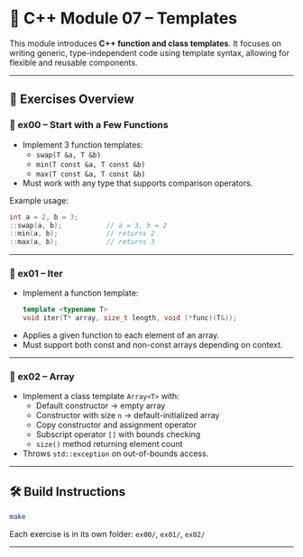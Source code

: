 # 🧩 C++ Module 07 – Templates

This module introduces **C++ function and class templates**. It focuses on writing generic, type-independent code using template syntax, allowing for flexible and reusable components.

---

## 📁 Exercises Overview

### 🔄 ex00 – Start with a Few Functions

- Implement 3 function templates:
  - `swap(T &a, T &b)`
  - `min(T const &a, T const &b)`
  - `max(T const &a, T const &b)`
- Must work with any type that supports comparison operators.

Example usage:

```cpp
int a = 2, b = 3;
::swap(a, b);           // a = 3, b = 2
::min(a, b);            // returns 2
::max(a, b);            // returns 3
```

---

### 🔁 ex01 – Iter

- Implement a function template:
  ```cpp
  template <typename T>
  void iter(T* array, size_t length, void (*func)(T&));
  ```
- Applies a given function to each element of an array.
- Must support both const and non-const arrays depending on context.

---

### 🧮 ex02 – Array

- Implement a class template `Array<T>` with:
  - Default constructor → empty array
  - Constructor with size `n` → default-initialized array
  - Copy constructor and assignment operator
  - Subscript operator `[]` with bounds checking
  - `size()` method returning element count
- Throws `std::exception` on out-of-bounds access.

---

## 🛠️ Build Instructions

```bash
make
```

Each exercise is in its own folder: `ex00/`, `ex01/`, `ex02/`

---
